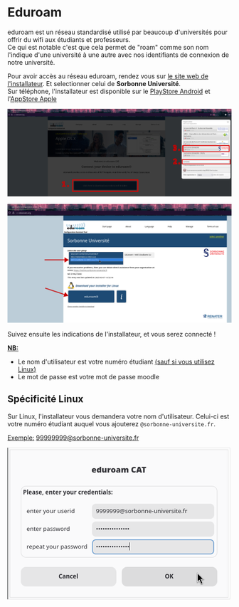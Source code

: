 # Eduroam

eduroam est un réseau standardisé utilisé par beaucoup d'universités pour offrir du wifi aux étudiants et professeurs.  
Ce qui est notable c'est que cela permet de "roam" comme son nom l'indique d'une université à une autre avec nos identifiants de connexion de notre université.

Pour avoir accès au réseau eduroam, rendez vous sur [le site web de l'installateur](https://cat.eduroam.org). Et selectionner celui de **Sorbonne Université**.  
Sur téléphone, l'installateur est disponible sur le [PlayStore Android](https://play.google.com/store/apps/details?id=app.eduroam.geteduroam&hl=fr_FR) et l'[AppStore Apple](https://apps.apple.com/us/app/geteduroam/id1504076137)

![eduroam for sorbonne download](./content/eduroam_download.png)

![eduroam for student download](./content/eduroam_download_mode.png)

Suivez ensuite les indications de l'installateur, et vous serez connecté !  

**<u>NB:</u>**   
- Le nom d'utilisateur est votre numéro étudiant [(sauf si vous utilisez Linux)](#spécificité-linux)
- Le mot de passe est votre mot de passe moodle

## Spécificité Linux

Sur Linux, l'installateur vous demandera votre nom d'utilisateur. Celui-ci est votre numéro étudiant auquel vous ajouterez `@sorbonne-universite.fr`.  

<u>Exemple:</u> 99999999@sorbonne-universite.fr

![eduroam install login](./content/eduroam_login.png)

